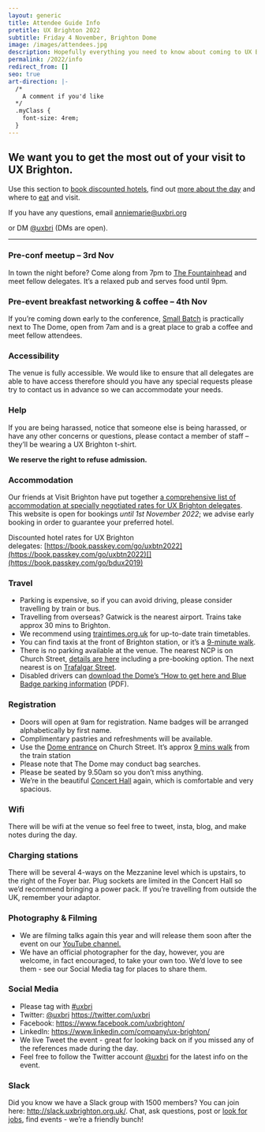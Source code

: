```yaml
---
layout: generic
title: Attendee Guide Info
pretitle: UX Brighton 2022
subtitle: Friday 4 November, Brighton Dome
image: /images/attendees.jpg
description: Hopefully everything you need to know about coming to UX Brighton 2022.
permalink: /2022/info
redirect_from: []
seo: true
art-direction: |-
  /*
    A comment if you'd like
  */
  .myClass {
    font-size: 4rem;
  }
---
```

## We want you to get the most out of your visit to UX Brighton.

<p class="standfirst">Use this section to <a href='#accommodation'>book discounted hotels</a>, find out <a href="#on-the-day">more about the day</a> and where to <a href='#refreshments'>eat</a> and visit.</p>

<p class="standfirst pb2">If you have any questions, email <a href="mailto:anniemarie@uxbri.org" class=" bold">anniemarie@uxbri.org</a>

or DM <a href="https://twitter.com/direct_messages/create/uxbri" class=" bold">@uxbri</a> (DMs are open).</p>

- - -

### Pre-conf meetup – 3rd Nov

In town the night before? Come along from 7pm to [The Fountainhead](https://www.fountainheadbrighton.pub/) and meet fellow delegates. It’s a relaxed pub and serves food until 9pm.

### Pre-event breakfast networking & coffee – 4th Nov

If you’re coming down early to the conference, [Small Batch](https://goo.gl/maps/ffyRaa99HGv) is practically next to The Dome, open from 7am and is a great place to grab a coffee and meet fellow attendees.

### Accessibility

The venue is fully accessible. We would like to ensure that all delegates are able to have access therefore should you have any special requests please try to contact us in advance so we can accommodate your needs.

### Help

If you are being harassed, notice that someone else is being harassed, or have any other concerns or questions, please contact a member of staff – they’ll be wearing a UX Brighton t-shirt.

**We reserve the right to refuse admission.**

### Accommodation

Our friends at Visit Brighton have put together [a comprehensive list of accommodation at specially negotiated rates for UX Brighton delegates](https://book.passkey.com/go/uxbtn2022). This website is open for bookings *until 1st November 2022*; we advise early booking in order to guarantee your preferred hotel.

Discounted hotel rates for UX Brighton delegates: [https://book.passkey.com/go/​uxbtn2022](https://book.passkey.com/go/uxbtn2022)[](https://book.passkey.com/go/bdux2019)

### Travel

* Parking is expensive, so if you can avoid driving, please consider travelling by train or bus.
* Travelling from overseas? Gatwick is the nearest airport. Trains take approx 30 mins to Brighton.
* We recommend using [traintimes.org.uk](https://traintimes.org.uk/) for up-to-date train timetables.
* You can find taxis at the front of Brighton station, or it’s a [9-minute walk](https://goo.gl/maps/YigaTebcGPU2).
* There is no parking available at the venue. The nearest NCP is on Church Street, [details are here](http://www.ncp.co.uk/find-a-car-park/car-parks/brighton-theatre/) including a pre-booking option. The next nearest is on [Trafalgar Street](http://www.brighton-hove.gov.uk/content/parking-and-travel/parking/trafalgar-street-car-park).
* Disabled drivers can [download the Dome’s “How to get here and Blue Badge parking information](https://brightondome.org/files/86bed4d68bdd6ba30dd8768f7c79e8e5.pdf) (PDF).

### Registration

* Doors will open at 9am for registration. Name badges will be arranged alphabetically by first name.
* Complimentary pastries and refreshments will be available.
* Use the [Dome entrance](http://brightondome.org/your_visit/venues/corn_exchange/) on Church Street. It’s approx [9 mins walk](https://goo.gl/maps/zkU5qz2Zyok) from the train station
* Please note that The Dome may conduct bag searches.
* Please be seated by 9.50am so you don’t miss anything.
* We’re in the beautiful [Concert Hall](https://brightondome.org/your_visit/venues/concert_hall/) again, which is comfortable and very spacious.

### Wifi

There will be wifi at the venue so feel free to tweet, insta, blog, and make notes during the day.

### Charging stations

There will be several 4-ways on the Mezzanine level which is upstairs, to the right of the Foyer bar. Plug sockets are limited in the Concert Hall so we’d recommend bringing a power pack. If you’re travelling from outside the UK, remember your adaptor.

### Photography & Filming

* We are filming talks again this year and will release them soon after the event on our [YouTube channel.](https://www.youtube.com/channel/UC9hOYRFJn2NgV406gr9jajw)
* We have an official photographer for the day, however, you are welcome, in fact encouraged, to take your own too. We’d love to see them - see our Social Media tag for places to share them.

### Social Media

* Please tag with [\#uxbri](https://twitter.com/search?q=%23uxbri)
* Twitter: [@uxbri](https://twitter.com/uxbri) <https://twitter.com/uxbri>
* Facebook: <https://www.facebook.com/uxbrighton/>
* L﻿inkedIn: https://www.linkedin.com/company/ux-brighton/ 
* We live Tweet the event - great for looking back on if you missed any of the references made during the day.
* Feel free to follow the Twitter account [@uxbri](https://twitter.com/uxbri) for the latest info on the event.

### Slack

Did you know we have a Slack group with 1500 members? You can join here: <http://slack.uxbrighton.org.uk/>. Chat, ask questions, post or [look for jobs](https://uxbri.slack.com/messages/C1626ASJY/), find events - we’re a friendly bunch!